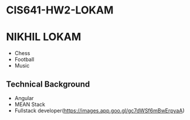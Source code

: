 # CIS641-HW2-LOKAM
# NIKHIL LOKAM
 - Chess
 - Football
 - Music
## Technical Background
 - Angular
 - MEAN Stack
 - Fullstack developer(https://images.app.goo.gl/gc7dWSf6mBwErpyaA)